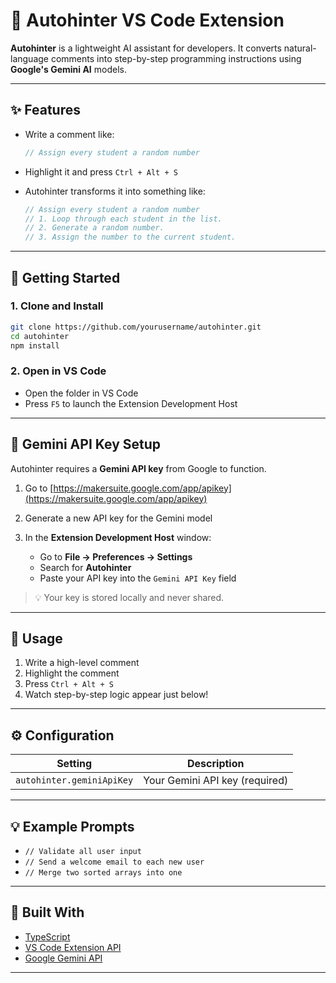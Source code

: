 # 🧠 Autohinter VS Code Extension

**Autohinter** is a lightweight AI assistant for developers. It converts natural-language comments into step-by-step programming instructions using **Google's Gemini AI** models.

---

## ✨ Features

* Write a comment like:

  ```js
  // Assign every student a random number
  ```
* Highlight it and press `Ctrl + Alt + S`
* Autohinter transforms it into something like:

  ```js
  // Assign every student a random number
  // 1. Loop through each student in the list.
  // 2. Generate a random number.
  // 3. Assign the number to the current student.
  ```

---

## 🚀 Getting Started

### 1. Clone and Install

```bash
git clone https://github.com/yourusername/autohinter.git
cd autohinter
npm install
```

### 2. Open in VS Code

* Open the folder in VS Code
* Press `F5` to launch the Extension Development Host

---

## 🔑 Gemini API Key Setup

Autohinter requires a **Gemini API key** from Google to function.

1. Go to [https://makersuite.google.com/app/apikey](https://makersuite.google.com/app/apikey)
2. Generate a new API key for the Gemini model
3. In the **Extension Development Host** window:

   * Go to **File → Preferences → Settings**
   * Search for **Autohinter**
   * Paste your API key into the `Gemini API Key` field

> 💡 Your key is stored locally and never shared.

---

## 🧪 Usage

1. Write a high-level comment
2. Highlight the comment
3. Press `Ctrl + Alt + S`
4. Watch step-by-step logic appear just below!

---

## ⚙️ Configuration

| Setting                   | Description                            |
| ------------------------- | -------------------------------------|
| `autohinter.geminiApiKey` | Your Gemini API key (required)        |

---

## 💡 Example Prompts

* `// Validate all user input`
* `// Send a welcome email to each new user`
* `// Merge two sorted arrays into one`

---

## 🧱 Built With

* [TypeScript](https://www.typescriptlang.org/)
* [VS Code Extension API](https://code.visualstudio.com/api)
* [Google Gemini API](https://developers.generativeai.google/)

---
